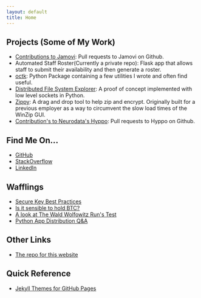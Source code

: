 ```yaml
---
layout: default
title: Home
---
```


## Projects (Some of My Work)

- [Contributions to Jamovi](https://github.com/jamovi/jamovi/pulls?q=is%3Apr+author%3Aoakla): Pull requests to Jamovi on Github.
- Automated Staff Roster(Currently a private repo): Flask app that allows staff to submit their availability and then generate a roster.
- [octk](https://pypi.org/project/octk/): Python Package containing a few utilities I wrote and often find useful.
- [Distributed File System Explorer](https://github.com/oakla/distributed_fs): A proof of concept implemented with low level sockets in Python. 
- [Zippy](https://github.com/oakla/zippy): A drag and drop tool to help zip and encrypt. Originally built for a previous employer as a way to circumvent the slow load times of the WinZip GUI.
- [Contribution's to Neurodata's Hyppo](https://github.com/search?q=org%3Aneurodata%20is%3Apr%20author%3Aoakla&type=pullrequests): Pull requests to Hyppo on Github.


## Find Me On...

- [GitHub](https://github.com/oakla)
- [StackOverflow](https://stackoverflow.com/users/1820618/alex-oakley)
- [LinkedIn](https://www.linkedin.com/in/alexander-oakley/)

## Wafflings
- [Secure Key Best Practices](pages/writitings/secure-key-best-practices.md)
- [Is it sensible to hold BTC?](pages/writitings/btc-as-a-store-of-value.md)
- [A look at The Wald Wolfowitz Run's Test](pages/learn/stats/Wald-Wolfowitz-Run-Test.html)
- [Python App Distribution Q&A](/pages/writitings/Python-Distribution.md)


## Other Links
- [The repo for this website](https://github.com/oakla/oakla.github.io)


<!-- ![Sir Edmond 'Weary' Dunlop, take in the Bontanical Gardens on my way home from a PCR test](/images/edmund-dunlop.jpg) -->

## Quick Reference
- [Jekyll Themes for GitHub Pages](/pages/jekyll-theme-links.md)

